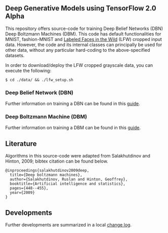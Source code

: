 ## Deep Generative Models using TensorFlow 2.0 Alpha

This repository offers source-code for training Deep Belief Networks (DBN) Deep Boltzmann Machines (DBM). This code has default functionalities for MNIST, fashion-MNIST and [Labeled Faces in the Wild](http://conradsanderson.id.au/lfwcrop/) (LFW) cropped input data. However, the code and its internal classes can principally be used for other data, without any particular hard-coding to the above-specified datasets.

In order to download/deploy the LFW cropped grayscale data, you can execute the following:

```shell
$ cd ./data/ && ./lfw_setup.sh
```

### Deep Belief Network (DBN)

Further information on training a DBN can be found in this [guide](/src/docs/DBN.md).

### Deep Boltzmann Machine (DBM)

Further information on training a DBM can be found in this [guide](/src/docs/DBM.md).

## Literature

Algorithms in this source-code were adapted from Salakhutdinov and Hinton, 2009; bibtex citation can be found below.

```
@inproceedings{salakhutdinov2009deep,
  title={Deep boltzmann machines},
  author={Salakhutdinov, Ruslan and Hinton, Geoffrey},
  booktitle={Artificial intelligence and statistics},
  pages={448--455},
  year={2009}
}
```

## Developments

Further developments are summarized in a local [change log](/docs/todos.md).
